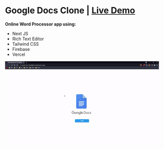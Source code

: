 # Google Docs Clone | [Live Demo](https://google-docs-2cmyd0g6c-jasonrillera.vercel.app/)

**Online Word Processor app using:**

- Next JS
- Rich Text Editor
- Tailwind CSS
- Firebase
- Vercel

![Google Docs Medium Gif](GoogleDocsGif.gif)

<!-- ## [Live Demo](https://google-docs-2cmyd0g6c-jasonrillera.vercel.app/) -->
